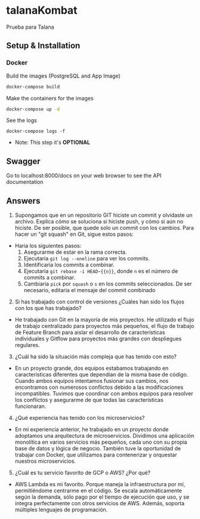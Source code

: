 # talanaKombat
Prueba para Talana

## Setup & Installation
### Docker
Build the images (PostgreSQL and App Image)
``` sh
docker-compose build
```

Make the containers for the images

``` sh
docker-compose up -d
```

See the logs

```
docker-compose logs -f
```
- Note: This step it's **OPTIONAL**

## Swagger
Go to localhost:8000/docs on your web browser to see the API documentation


## Answers

1. Supongamos que en un repositorio GIT hiciste un commit y olvidaste un archivo. Explica cómo se soluciona si hiciste push, y cómo si aún no hiciste.
De ser posible, que quede solo un commit con los cambios.
Para hacer un "git squash" en Git, sigue estos pasos:
- Haria los siguientes pasos:
    1. Asegurarme de estar en la rama correcta.
    2. Ejecutaria `git log --oneline` para ver los commits.
    3. Identificaria los commits a combinar.
    4. Ejecutaria `git rebase -i HEAD~{{n}}`, donde `n` es el número de commits a combinar.
    5. Cambiaria `pick` por `squash` o `s` en los commits seleccionados.
    De ser necesario, editaria el mensaje del commit combinado

2. Si has trabajado con control de versiones ¿Cuáles han sido los flujos con los que has trabajado?

- He trabajado con Git en la mayoría de mis proyectos. He utilizado el flujo de trabajo centralizado para proyectos más pequeños, el flujo de trabajo de Feature Branch para aislar el desarrollo de características individuales y Gitflow para proyectos más grandes con despliegues regulares.

3. ¿Cuál ha sido la situación más compleja que has tenido con esto?

- En un proyecto grande, dos equipos estabamos trabajando en características diferentes que dependían de la misma base de código. Cuando ambos equipos intentamos fusionar sus cambios, nos encontramos con numerosos conflictos debido a las modificaciones incompatibles. Tuvimos que coordinar con ambos equipos para resolver los conflictos y asegurarme de que todas las características funcionaran.

4. ¿Qué experiencia has tenido con los microservicios?

- En mi experiencia anterior, he trabajado en un proyecto donde adoptamos una arquitectura de microservicios. Dividimos una aplicación monolítica en varios servicios más pequeños, cada uno con su propia base de datos y lógica de negocio. También tuve la oportunidad de trabajar con Docker, que utilizamos para contenerizar y orquestar nuestros microservicios.

5. ¿Cuál es tu servicio favorito de GCP o AWS? ¿Por qué?

- AWS Lambda es mi favorito. Porque maneja la infraestructura por mí, permitiéndome centrarme en el código. Se escala automáticamente según la demanda, sólo pago por el tiempo de ejecución que uso, y se integra perfectamente con otros servicios de AWS. Además, soporta múltiples lenguajes de programación.
